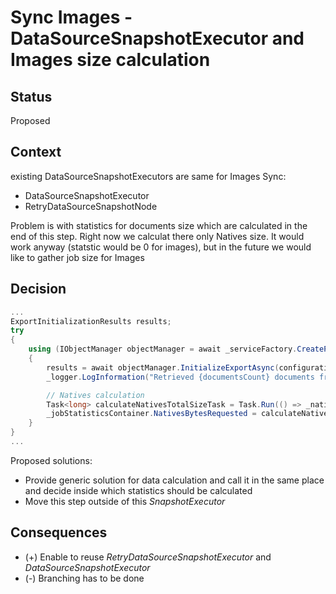 # Sync Images - DataSourceSnapshotExecutor and Images size calculation

## Status

Proposed

## Context

existing DataSourceSnapshotExecutors are same for Images Sync:

+ DataSourceSnapshotExecutor
+ RetryDataSourceSnapshotNode

Problem is with statistics for documents size which are calculated in the end of this step. Right now we calculat there only Natives size. It would work anyway (statstic would be 0 for images), but in the future we would like to gather job size for Images

## Decision

```csharp
...
ExportInitializationResults results;
try
{
    using (IObjectManager objectManager = await _serviceFactory.CreateProxyAsync<IObjectManager>().ConfigureAwait(false))
    {
        results = await objectManager.InitializeExportAsync(configuration.SourceWorkspaceArtifactId, queryRequest, 1).ConfigureAwait(false);
        _logger.LogInformation("Retrieved {documentsCount} documents from saved search.", results.RecordCount);

        // Natives calculation
        Task<long> calculateNativesTotalSizeTask = Task.Run(() => _nativeFileRepository.CalculateNativesTotalSizeAsync(configuration.SourceWorkspaceArtifactId, queryRequest), token);
        _jobStatisticsContainer.NativesBytesRequested = calculateNativesTotalSizeTask;
    }
}
...
```

Proposed solutions:

+ Provide generic solution for data calculation and call it in the same place and decide inside which statistics should be calculated
+ Move this step outside of this _SnapshotExecutor_

## Consequences

+ (+) Enable to reuse _RetryDataSourceSnapshotExecutor_ and _DataSourceSnapshotExecutor_
+ (-) Branching has to be done
